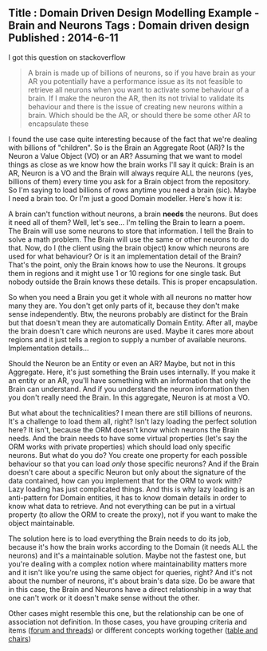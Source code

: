 Title : Domain Driven Design Modelling Example - Brain and Neurons
Tags : Domain driven design
Published : 2014-6-11
---

I got this question on stackoverflow


> A brain is made up of billions of neurons, so if you have brain as your AR you potentially have a performance issue as its not feasible to retrieve all neurons when you want to activate some behaviour of a brain. If I make the neuron the AR, then its not trivial to validate its behaviour and there is the issue of creating new neurons within a brain. Which should be the AR, or should there be some other AR to encapsulate these
  
 I found the use case quite interesting because of the fact that we're dealing with billions of "children". So is the Brain an Aggregate Root (AR)? Is the Neuron a Value Object (VO) or an AR? Assuming that we want to model things as close as we know how the brain works I'll say it quick: Brain is an AR, Neuron is a VO and the Brain will always require ALL the neurons (yes, billions of them) every time you ask for a Brain object from the repository. So I'm saying to load billions of rows anytime you need a brain (sic). Maybe I need a brain too. Or I'm just a good Domain modeller. Here's how it is:

 A brain can't function without neurons, a brain **needs** the neurons. But does it need all of them? Well, let's see... I'm telling the Brain to learn a poem. The Brain will use some neurons to store that information. I tell the Brain to solve a math problem. The Brain will use the same or other neurons to do that. Now, do I (the client using the brain object) know which neurons are used for what behaviour? Or is it an implementation detail of the Brain? That's the point, only the Brain knows how to use the Neurons. It groups them in regions and it might use 1 or 10 regions for one single task. But nobody outside the Brain knows these details. This is proper encapsulation.

 So when you need a Brain you get it whole with all neurons no matter how many they are. You don't get only parts of it, because they don't make sense independently. Btw, the neurons probably are distinct for the Brain but that doesn't mean they are automatically Domain Entity. After all, maybe the brain doesn't care which neurons are used. Maybe it cares more about regions and it just tells a region to supply a number of available neurons. Implementation details...

 Should the Neuron be an Entity or even an AR? Maybe, but not in this Aggregate. Here, it's just something the Brain uses internally. If you make it an entity or an AR, you'll have something with an information that only the Brain can understand. And if you understand the neuron information then you don't really need the Brain. In this aggregate, Neuron is at most a VO.

 But what about the technicalities? I mean there are still billions of neurons. It's a challenge to load them all, right? Isn't lazy loading the perfect solution here? It isn't, because the ORM doesn't know which neurons the Brain needs. And the brain needs to have some virtual properties (let's say the ORM works with private properties) which should load only specific neurons. But what do you do? You create one property for each possible behaviour so that you can load _only_ those specific neurons? And if the Brain doesn't care about a specific Neuron but only about the signature of the data contained, how can you implement that for the ORM to work with? Lazy loading has just complicated things. And this is why lazy loading is an anti-pattern for Domain entities, it has to know domain details in order to know what data to retrieve. And not everything can be put in a virtual property (to allow the ORM to create the proxy), not if you want to make the object maintainable.

 The solution here is to load everything the Brain needs to do its job, because it's how the brain works according to the Domain (it needs ALL the neurons) and it's a maintainable solution. Maybe not the fastest one, but you're dealing with a complex notion where maintainability matters more and it isn't like you're using the same object for queries, right? And it's not about the number of neurons, it's about brain's data size. Do be aware that in this case, the Brain and Neurons have a direct relationship in a way that one can't work or it doesn't make sense without the other.

 Other cases might resemble this one, but the relationship can be one of association not definition. In those cases, you have grouping criteria and items ([forum and threads](http://www.sapiensworks.com/blog/post/2013/01/15/Domain-Driven-Design-Aggregate-Root-Modelling-Fallacy.aspx)) or different concepts working together ([table and chairs](http://www.sapiensworks.com/blog/post/2013/10/18/Modelling-Aggregate-Roots-Relationships.aspx))